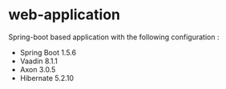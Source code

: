 # web-application


Spring-boot based application with the following configuration :

- Spring Boot 1.5.6
- Vaadin 8.1.1
- Axon 3.0.5
- Hibernate 5.2.10


